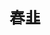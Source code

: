---
title: "春韭"
description: "春韭"
layout: shop
keywords:
  - 美食競賽
  - 台灣美食
  - 美食精選
datePublished: "2025-06-30"
dateModified: "2025-07-04"
city: "台北市"
district: "中山區"
address: "台北市中山區中山北路二段183巷1-5號"
phone: "0225930155"
geo: "25.063860039282382, 121.52300489899268"
google_map: "https://maps.app.goo.gl/Qmni6uNzNo1H8R9t9"
footinder: "https://footinder.com.tw/%e5%8f%b0%e5%8c%97%e5%b8%82%e4%b8%ad%e5%b1%b1%e5%8d%80/362158/"
official: "https://www.facebook.com/springleek.tw"
award:
  - name: "500盤"
    year: "2024"
    entries:
      - dishes:
          - "和牛銀絲卷"

---